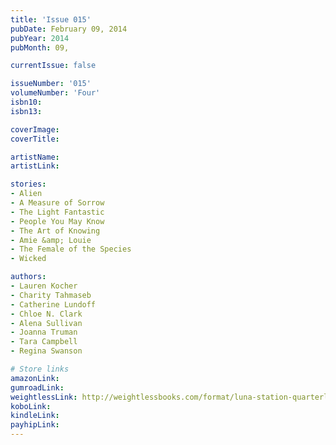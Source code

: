 ```yaml
---
title: 'Issue 015'
pubDate: February 09, 2014
pubYear: 2014
pubMonth: 09,

currentIssue: false

issueNumber: '015'
volumeNumber: 'Four'
isbn10:
isbn13:

coverImage:
coverTitle:

artistName:
artistLink:

stories: 
- Alien
- A Measure of Sorrow
- The Light Fantastic
- People You May Know
- The Art of Knowing
- Amie &amp; Louie
- The Female of the Species
- Wicked

authors: 
- Lauren Kocher
- Charity Tahmaseb
- Catherine Lundoff
- Chloe N. Clark
- Alena Sullivan
- Joanna Truman
- Tara Campbell
- Regina Swanson

# Store links
amazonLink: 
gumroadLink: 
weightlessLink: http://weightlessbooks.com/format/luna-station-quarterly-issue-15/
koboLink:
kindleLink: 
payhipLink: 
---
```


        
